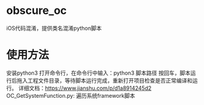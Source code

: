 # obscure_oc
iOS代码混淆，提供类名混淆python脚本
# 使用方法
安装python3
打开命令行，在命令行中输入：python3 脚本路径
按回车，脚本运行后拖入工程文件目录，等待脚本运行完成，重新打开项目检查是否正常编译和运行。
详细文档：https://www.jianshu.com/p/d1a8914245d2
OC_GetSystemFunction.py: 遍历系统framework脚本
